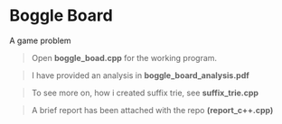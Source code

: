 # Boggle Board
A game problem 

>Open <b>boggle_boad.cpp</b> for the working program.

>I have provided an analysis in <b>boggle_board_analysis.pdf</b>

>To see more on, how i created suffix trie, see <b>suffix_trie.cpp</b>

>A brief report has been attached with the repo **(report_c++.cpp)**

